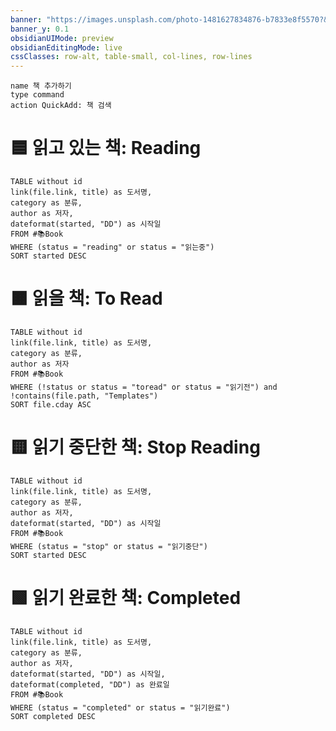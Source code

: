 ```yaml
---
banner: "https://images.unsplash.com/photo-1481627834876-b7833e8f5570?&fit=crop&w=1828&q=80"
banner_y: 0.1
obsidianUIMode: preview
obsidianEditingMode: live
cssClasses: row-alt, table-small, col-lines, row-lines
---
```

```button
name 책 추가하기
type command
action QuickAdd: 책 검색
```

# 🟦 읽고 있는 책: Reading
```dataview
TABLE without id
link(file.link, title) as 도서명,
category as 분류,
author as 저자,
dateformat(started, "DD") as 시작일
FROM #📚Book
WHERE (status = "reading" or status = "읽는중")
SORT started DESC
```

# 🟧 읽을 책: To Read
```dataview
TABLE without id
link(file.link, title) as 도서명,
category as 분류,
author as 저자
FROM #📚Book
WHERE (!status or status = "toread" or status = "읽기전") and !contains(file.path, "Templates")
SORT file.cday ASC
```

# 🟨 읽기 중단한 책: Stop Reading
```dataview
TABLE without id
link(file.link, title) as 도서명,
category as 분류,
author as 저자,
dateformat(started, "DD") as 시작일
FROM #📚Book
WHERE (status = "stop" or status = "읽기중단")
SORT started DESC
```

# 🟩 읽기 완료한 책: Completed
```dataview
TABLE without id
link(file.link, title) as 도서명,
category as 분류,
author as 저자,
dateformat(started, "DD") as 시작일,
dateformat(completed, "DD") as 완료일
FROM #📚Book
WHERE (status = "completed" or status = "읽기완료")
SORT completed DESC
```
